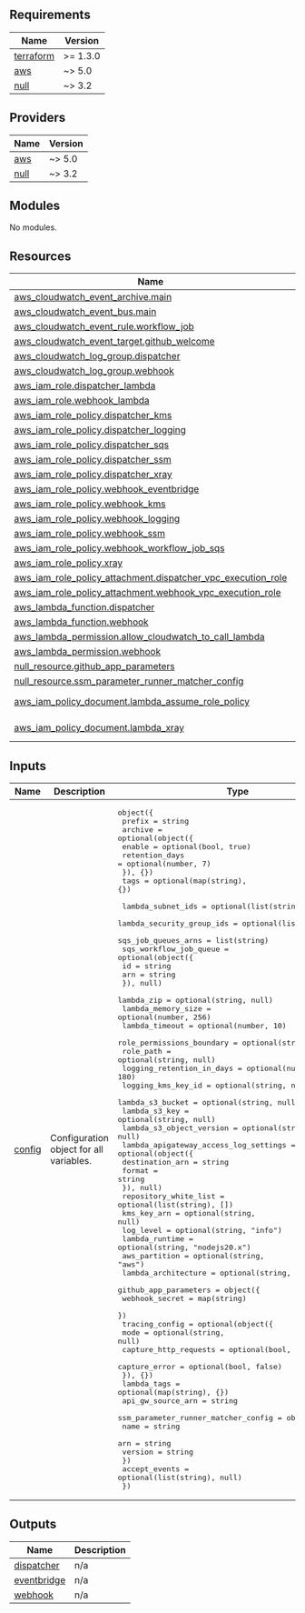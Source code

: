 <!-- BEGIN_TF_DOCS -->
## Requirements

| Name | Version |
|------|---------|
| <a name="requirement_terraform"></a> [terraform](#requirement\_terraform) | >= 1.3.0 |
| <a name="requirement_aws"></a> [aws](#requirement\_aws) | ~> 5.0 |
| <a name="requirement_null"></a> [null](#requirement\_null) | ~> 3.2 |

## Providers

| Name | Version |
|------|---------|
| <a name="provider_aws"></a> [aws](#provider\_aws) | ~> 5.0 |
| <a name="provider_null"></a> [null](#provider\_null) | ~> 3.2 |

## Modules

No modules.

## Resources

| Name | Type |
|------|------|
| [aws_cloudwatch_event_archive.main](https://registry.terraform.io/providers/hashicorp/aws/latest/docs/resources/cloudwatch_event_archive) | resource |
| [aws_cloudwatch_event_bus.main](https://registry.terraform.io/providers/hashicorp/aws/latest/docs/resources/cloudwatch_event_bus) | resource |
| [aws_cloudwatch_event_rule.workflow_job](https://registry.terraform.io/providers/hashicorp/aws/latest/docs/resources/cloudwatch_event_rule) | resource |
| [aws_cloudwatch_event_target.github_welcome](https://registry.terraform.io/providers/hashicorp/aws/latest/docs/resources/cloudwatch_event_target) | resource |
| [aws_cloudwatch_log_group.dispatcher](https://registry.terraform.io/providers/hashicorp/aws/latest/docs/resources/cloudwatch_log_group) | resource |
| [aws_cloudwatch_log_group.webhook](https://registry.terraform.io/providers/hashicorp/aws/latest/docs/resources/cloudwatch_log_group) | resource |
| [aws_iam_role.dispatcher_lambda](https://registry.terraform.io/providers/hashicorp/aws/latest/docs/resources/iam_role) | resource |
| [aws_iam_role.webhook_lambda](https://registry.terraform.io/providers/hashicorp/aws/latest/docs/resources/iam_role) | resource |
| [aws_iam_role_policy.dispatcher_kms](https://registry.terraform.io/providers/hashicorp/aws/latest/docs/resources/iam_role_policy) | resource |
| [aws_iam_role_policy.dispatcher_logging](https://registry.terraform.io/providers/hashicorp/aws/latest/docs/resources/iam_role_policy) | resource |
| [aws_iam_role_policy.dispatcher_sqs](https://registry.terraform.io/providers/hashicorp/aws/latest/docs/resources/iam_role_policy) | resource |
| [aws_iam_role_policy.dispatcher_ssm](https://registry.terraform.io/providers/hashicorp/aws/latest/docs/resources/iam_role_policy) | resource |
| [aws_iam_role_policy.dispatcher_xray](https://registry.terraform.io/providers/hashicorp/aws/latest/docs/resources/iam_role_policy) | resource |
| [aws_iam_role_policy.webhook_eventbridge](https://registry.terraform.io/providers/hashicorp/aws/latest/docs/resources/iam_role_policy) | resource |
| [aws_iam_role_policy.webhook_kms](https://registry.terraform.io/providers/hashicorp/aws/latest/docs/resources/iam_role_policy) | resource |
| [aws_iam_role_policy.webhook_logging](https://registry.terraform.io/providers/hashicorp/aws/latest/docs/resources/iam_role_policy) | resource |
| [aws_iam_role_policy.webhook_ssm](https://registry.terraform.io/providers/hashicorp/aws/latest/docs/resources/iam_role_policy) | resource |
| [aws_iam_role_policy.webhook_workflow_job_sqs](https://registry.terraform.io/providers/hashicorp/aws/latest/docs/resources/iam_role_policy) | resource |
| [aws_iam_role_policy.xray](https://registry.terraform.io/providers/hashicorp/aws/latest/docs/resources/iam_role_policy) | resource |
| [aws_iam_role_policy_attachment.dispatcher_vpc_execution_role](https://registry.terraform.io/providers/hashicorp/aws/latest/docs/resources/iam_role_policy_attachment) | resource |
| [aws_iam_role_policy_attachment.webhook_vpc_execution_role](https://registry.terraform.io/providers/hashicorp/aws/latest/docs/resources/iam_role_policy_attachment) | resource |
| [aws_lambda_function.dispatcher](https://registry.terraform.io/providers/hashicorp/aws/latest/docs/resources/lambda_function) | resource |
| [aws_lambda_function.webhook](https://registry.terraform.io/providers/hashicorp/aws/latest/docs/resources/lambda_function) | resource |
| [aws_lambda_permission.allow_cloudwatch_to_call_lambda](https://registry.terraform.io/providers/hashicorp/aws/latest/docs/resources/lambda_permission) | resource |
| [aws_lambda_permission.webhook](https://registry.terraform.io/providers/hashicorp/aws/latest/docs/resources/lambda_permission) | resource |
| [null_resource.github_app_parameters](https://registry.terraform.io/providers/hashicorp/null/latest/docs/resources/resource) | resource |
| [null_resource.ssm_parameter_runner_matcher_config](https://registry.terraform.io/providers/hashicorp/null/latest/docs/resources/resource) | resource |
| [aws_iam_policy_document.lambda_assume_role_policy](https://registry.terraform.io/providers/hashicorp/aws/latest/docs/data-sources/iam_policy_document) | data source |
| [aws_iam_policy_document.lambda_xray](https://registry.terraform.io/providers/hashicorp/aws/latest/docs/data-sources/iam_policy_document) | data source |

## Inputs

| Name | Description | Type | Default | Required |
|------|-------------|------|---------|:--------:|
| <a name="input_config"></a> [config](#input\_config) | Configuration object for all variables. | <pre>object({<br/>    prefix = string<br/>    archive = optional(object({<br/>      enable         = optional(bool, true)<br/>      retention_days = optional(number, 7)<br/>    }), {})<br/>    tags = optional(map(string), {})<br/><br/>    lambda_subnet_ids         = optional(list(string), [])<br/>    lambda_security_group_ids = optional(list(string), [])<br/>    sqs_job_queues_arns       = list(string)<br/>    sqs_workflow_job_queue = optional(object({<br/>      id  = string<br/>      arn = string<br/>    }), null)<br/>    lambda_zip                = optional(string, null)<br/>    lambda_memory_size        = optional(number, 256)<br/>    lambda_timeout            = optional(number, 10)<br/>    role_permissions_boundary = optional(string, null)<br/>    role_path                 = optional(string, null)<br/>    logging_retention_in_days = optional(number, 180)<br/>    logging_kms_key_id        = optional(string, null)<br/>    lambda_s3_bucket          = optional(string, null)<br/>    lambda_s3_key             = optional(string, null)<br/>    lambda_s3_object_version  = optional(string, null)<br/>    lambda_apigateway_access_log_settings = optional(object({<br/>      destination_arn = string<br/>      format          = string<br/>    }), null)<br/>    repository_white_list = optional(list(string), [])<br/>    kms_key_arn           = optional(string, null)<br/>    log_level             = optional(string, "info")<br/>    lambda_runtime        = optional(string, "nodejs20.x")<br/>    aws_partition         = optional(string, "aws")<br/>    lambda_architecture   = optional(string, "arm64")<br/>    github_app_parameters = object({<br/>      webhook_secret = map(string)<br/>    })<br/>    tracing_config = optional(object({<br/>      mode                  = optional(string, null)<br/>      capture_http_requests = optional(bool, false)<br/>      capture_error         = optional(bool, false)<br/>    }), {})<br/>    lambda_tags       = optional(map(string), {})<br/>    api_gw_source_arn = string<br/>    ssm_parameter_runner_matcher_config = object({<br/>      name    = string<br/>      arn     = string<br/>      version = string<br/>    })<br/>    accept_events = optional(list(string), null)<br/>  })</pre> | n/a | yes |

## Outputs

| Name | Description |
|------|-------------|
| <a name="output_dispatcher"></a> [dispatcher](#output\_dispatcher) | n/a |
| <a name="output_eventbridge"></a> [eventbridge](#output\_eventbridge) | n/a |
| <a name="output_webhook"></a> [webhook](#output\_webhook) | n/a |
<!-- END_TF_DOCS -->